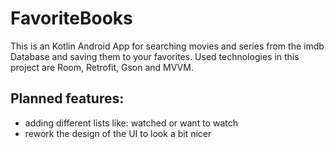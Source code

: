 # FavoriteBooks

This is an Kotlin Android App for searching movies and series from the imdb Database and saving them to your favorites. Used technologies in this project are Room, Retrofit, Gson and MVVM.

## Planned features:

- adding different lists like: watched or want to watch
- rework the design of the UI to look a bit nicer
